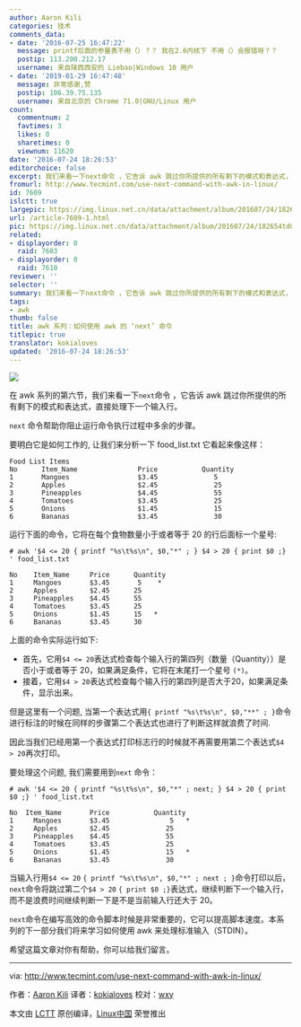 ```yaml
---
author: Aaron Kili
categories: 技术
comments_data:
- date: '2016-07-25 16:47:22'
  message: printf后面的参量表不用（）？？ 我在2.6内核下 不用（）会报错呀？？
  postip: 113.200.212.17
  username: 来自陕西西安的 Liebao|Windows 10 用户
- date: '2019-01-29 16:47:48'
  message: 非常感谢,赞
  postip: 106.39.75.135
  username: 来自北京的 Chrome 71.0|GNU/Linux 用户
count:
  commentnum: 2
  favtimes: 3
  likes: 0
  sharetimes: 0
  viewnum: 11620
date: '2016-07-24 18:26:53'
editorchoice: false
excerpt: 我们来看一下next命令 ，它告诉 awk 跳过你所提供的所有剩下的模式和表达式，直接处理下一个输入行。
fromurl: http://www.tecmint.com/use-next-command-with-awk-in-linux/
id: 7609
islctt: true
largepic: https://img.linux.net.cn/data/attachment/album/201607/24/182654td00pzrdarrpjafw.png
url: /article-7609-1.html
pic: https://img.linux.net.cn/data/attachment/album/201607/24/182654td00pzrdarrpjafw.png.thumb.jpg
related:
- displayorder: 0
  raid: 7603
- displayorder: 0
  raid: 7610
reviewer: ''
selector: ''
summary: 我们来看一下next命令 ，它告诉 awk 跳过你所提供的所有剩下的模式和表达式，直接处理下一个输入行。
tags:
- awk
thumb: false
title: awk 系列：如何使用 awk 的 ‘next’ 命令
titlepic: true
translator: kokialoves
updated: '2016-07-24 18:26:53'
---
```


![](https://img.linux.net.cn/data/attachment/album/201607/24/182654td00pzrdarrpjafw.png)


在 awk 系列的第六节，我们来看一下`next`命令 ，它告诉 awk 跳过你所提供的所有剩下的模式和表达式，直接处理下一个输入行。


`next` 命令帮助你阻止运行命令执行过程中多余的步骤。


要明白它是如何工作的, 让我们来分析一下 food\_list.txt 它看起来像这样：



```
Food List Items
No      Item_Name               Price           Quantity
1       Mangoes                 $3.45              5
2       Apples                  $2.45              25
3       Pineapples              $4.45              55
4       Tomatoes                $3.45              25
5       Onions                  $1.45              15
6       Bananas                 $3.45              30

```

运行下面的命令，它将在每个食物数量小于或者等于 20 的行后面标一个星号:



```
# awk '$4 <= 20 { printf "%s\t%s\n", $0,"*" ; } $4 > 20 { print $0 ;} ' food_list.txt 

No    Item_Name     Price      Quantity
1     Mangoes       $3.45       5    *
2     Apples        $2.45      25
3     Pineapples    $4.45      55
4     Tomatoes      $3.45      25 
5     Onions        $1.45      15   *
6     Bananas       $3.45      30

```

上面的命令实际运行如下:


* 首先，它用`$4 <= 20`表达式检查每个输入行的第四列（数量（Quantity））是否小于或者等于 20，如果满足条件，它将在末尾打一个星号 `(*)`。
* 接着，它用`$4 > 20`表达式检查每个输入行的第四列是否大于20，如果满足条件，显示出来。


但是这里有一个问题, 当第一个表达式用`{ printf "%s\t%s\n", $0,"**" ; }`命令进行标注的时候在同样的步骤第二个表达式也进行了判断这样就浪费了时间.


因此当我们已经用第一个表达式打印标志行的时候就不再需要用第二个表达式`$4 > 20`再次打印。


要处理这个问题, 我们需要用到`next` 命令：



```
# awk '$4 <= 20 { printf "%s\t%s\n", $0,"*" ; next; } $4 > 20 { print $0 ;} ' food_list.txt

No  Item_Name       Price           Quantity
1     Mangoes       $3.45               5   *
2     Apples        $2.45              25
3     Pineapples    $4.45              55
4     Tomatoes      $3.45              25 
5     Onions        $1.45              15   *
6     Bananas       $3.45              30

```

当输入行用`$4 <= 20` `{ printf "%s\t%s\n", $0,"*" ; next ; }`命令打印以后，`next`命令将跳过第二个`$4 > 20` `{ print $0 ;}`表达式，继续判断下一个输入行，而不是浪费时间继续判断一下是不是当前输入行还大于 20。


`next`命令在编写高效的命令脚本时候是非常重要的，它可以提高脚本速度。本系列的下一部分我们将来学习如何使用 awk 来处理标准输入（STDIN）。


希望这篇文章对你有帮助，你可以给我们留言。




---


via: <http://www.tecmint.com/use-next-command-with-awk-in-linux/>


作者：[Aaron Kili](http://www.tecmint.com/author/aaronkili/) 译者：[kokialoves](https://github.com/kokialoves) 校对：[wxy](https://github.com/wxy)


本文由 [LCTT](https://github.com/LCTT/TranslateProject) 原创编译，[Linux中国](https://linux.cn/) 荣誉推出